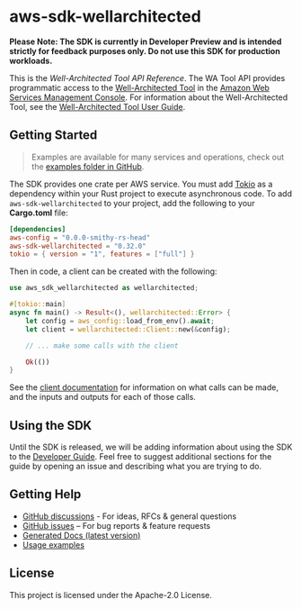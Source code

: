 # aws-sdk-wellarchitected

**Please Note: The SDK is currently in Developer Preview and is intended strictly for
feedback purposes only. Do not use this SDK for production workloads.**

This is the _Well-Architected Tool API Reference_. The WA Tool API provides programmatic access to the [Well-Architected Tool](http://aws.amazon.com/well-architected-tool) in the [Amazon Web Services Management Console](https://console.aws.amazon.com/wellarchitected). For information about the Well-Architected Tool, see the [Well-Architected Tool User Guide](https://docs.aws.amazon.com/wellarchitected/latest/userguide/intro.html).

## Getting Started

> Examples are available for many services and operations, check out the
> [examples folder in GitHub](https://github.com/awslabs/aws-sdk-rust/tree/main/examples).

The SDK provides one crate per AWS service. You must add [Tokio](https://crates.io/crates/tokio)
as a dependency within your Rust project to execute asynchronous code. To add `aws-sdk-wellarchitected` to
your project, add the following to your **Cargo.toml** file:

```toml
[dependencies]
aws-config = "0.0.0-smithy-rs-head"
aws-sdk-wellarchitected = "0.32.0"
tokio = { version = "1", features = ["full"] }
```

Then in code, a client can be created with the following:

```rust
use aws_sdk_wellarchitected as wellarchitected;

#[tokio::main]
async fn main() -> Result<(), wellarchitected::Error> {
    let config = aws_config::load_from_env().await;
    let client = wellarchitected::Client::new(&config);

    // ... make some calls with the client

    Ok(())
}
```

See the [client documentation](https://docs.rs/aws-sdk-wellarchitected/latest/aws_sdk_wellarchitected/client/struct.Client.html)
for information on what calls can be made, and the inputs and outputs for each of those calls.

## Using the SDK

Until the SDK is released, we will be adding information about using the SDK to the
[Developer Guide](https://docs.aws.amazon.com/sdk-for-rust/latest/dg/welcome.html). Feel free to suggest
additional sections for the guide by opening an issue and describing what you are trying to do.

## Getting Help

* [GitHub discussions](https://github.com/awslabs/aws-sdk-rust/discussions) - For ideas, RFCs & general questions
* [GitHub issues](https://github.com/awslabs/aws-sdk-rust/issues/new/choose) – For bug reports & feature requests
* [Generated Docs (latest version)](https://awslabs.github.io/aws-sdk-rust/)
* [Usage examples](https://github.com/awslabs/aws-sdk-rust/tree/main/examples)

## License

This project is licensed under the Apache-2.0 License.

